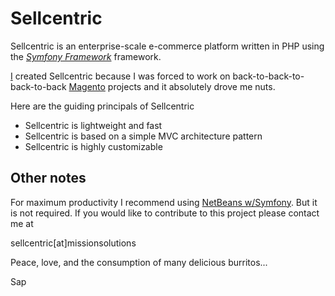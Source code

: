 # Sellcentric

Sellcentric is an enterprise-scale e-commerce platform written in PHP using the [*Symfony Framework*](http://symfony-project.org/) framework.

[I](http://robbymillsap.com) created Sellcentric because I was forced to work on back-to-back-to-back-to-back [Magento](http://magentocommerce.com) projects and it absolutely drove me nuts.  

Here are the guiding principals of Sellcentric

* Sellcentric is lightweight and fast
* Sellcentric is based on a simple MVC architecture pattern
* Sellcentric is highly customizable

## Other notes
For maximum productivity I recommend using [NetBeans w/Symfony](http://netbeans.org/kb/docs/php/symfony-screencast.html).  But it is not required.  If you would like to contribute to this project please contact me at 

sellcentric[at]missionsolutions

Peace, love, and the consumption of many delicious burritos...

Sap
